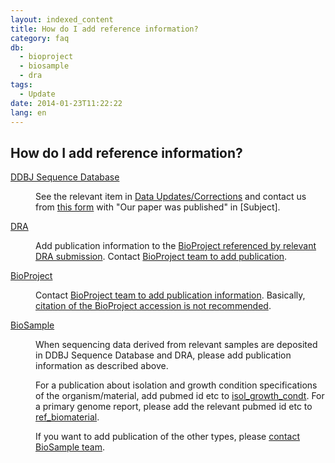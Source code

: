 ```yaml
---
layout: indexed_content
title: How do I add reference information?
category: faq
db:
  - bioproject
  - biosample
  - dra
tags: 
  - Update
date: 2014-01-23T11:22:22
lang: en
---
```


## How do I add reference information?

<div class="term_def">
  <dl><dt><a href="/ddbj/submission.html">DDBJ Sequence Database</a></dt>
    <dd>
      <p>See the relevant item in <a href="/ddbj/update-e.html">Data Updates/Corrections</a> and contact us from <a href="/ddbj/update-form-e.html">this form</a> with "Our paper was published" in [Subject].</p>
    </dd><dt><a href="/dra/index-e.html">DRA</a></dt>
    <dd>
      <p>Add publication information to the <a href="/dra/submission.html#metadata">BioProject referenced by relevant DRA submission</a>. Contact <a href="/contact-ddbj-e.html#to-ddbj">BioProject team to add publication</a>.</p>
    </dd><dt><a href="/bioproject/index-e.html">BioProject</a></dt>
    <dd>
      <p>Contact <a href="/contact-ddbj-e.html">BioProject team to add publication information</a>. Basically, <a href="/bioproject/faq-e.html#project-accession">citation of the BioProject accession is not recommended</a>.</p>
    </dd><dt><a href="/biosample/index-e.html">BioSample</a></dt>
    <dd>
      <p>When sequencing data derived from relevant samples are deposited in DDBJ Sequence Database and DRA, please add publication information as described above.</p>
      <p>For a publication about isolation and growth condition specifications of the organism/material, add pubmed id etc to <a href="/biosample/attribute-e.html?all=all#isol_growth_condt">isol_growth_condt</a>. For a primary genome report, please add the relevant pubmed id etc to <a href="/biosample/attribute-e.html?all=all#ref_biomaterial">ref_biomaterial</a>.</p>
      <p>If you want to add publication of the other types, please <a href="/contact-ddbj-e.html">contact BioSample team</a>.</p>
    </dd>
  </dl>
</div>
